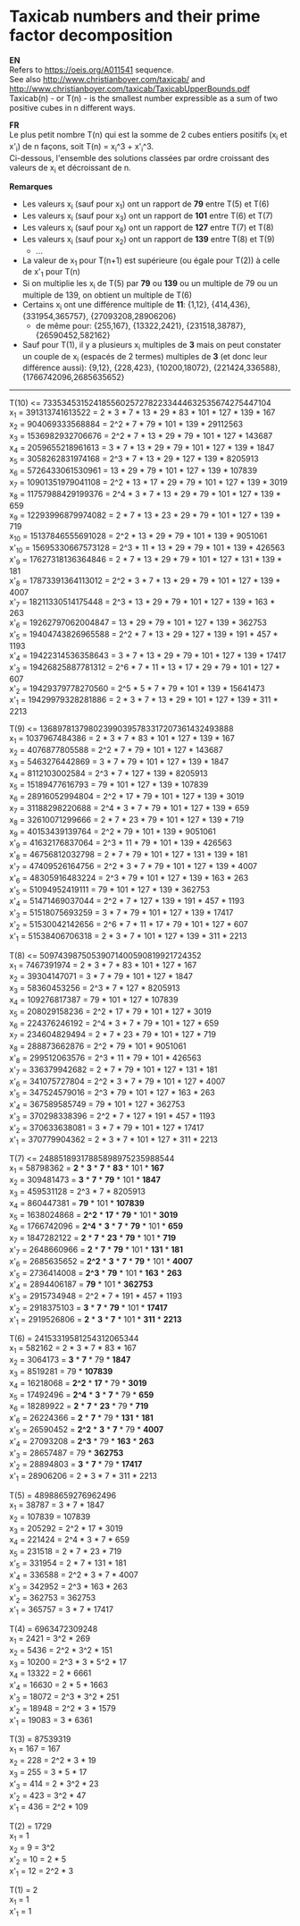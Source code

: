 # Taxicab numbers and their prime factor decomposition

**EN**\
Refers to https://oeis.org/A011541 sequence.\
See also http://www.christianboyer.com/taxicab/ and http://www.christianboyer.com/taxicab/TaxicabUpperBounds.pdf \
Taxicab(n) - or T(n) - is the smallest number expressible as a sum of two positive cubes in n different ways.

**FR**\
Le plus petit nombre T(n) qui est la somme de 2 cubes entiers positifs (x<sub>i</sub> et x'<sub>i</sub>) de n façons, soit T(n) = x<sub>i</sub>^3 + x'<sub>i</sub>^3.\
Ci-dessous, l'ensemble des solutions classées par ordre croissant des valeurs de x<sub>i</sub> et décroissant de n.

**Remarques**
- Les valeurs x<sub>i</sub> (sauf pour x<sub>1</sub>) ont un rapport de **79** entre T(5) et T(6)
- Les valeurs x<sub>i</sub> (sauf pour x<sub>3</sub>) ont un rapport de **101** entre T(6) et T(7)
- Les valeurs x<sub>i</sub> (sauf pour x<sub>8</sub>) ont un rapport de **127** entre T(7) et T(8)
- Les valeurs x<sub>i</sub> (sauf pour x<sub>2</sub>) ont un rapport de **139** entre T(8) et T(9)
  - ...
- La valeur de x<sub>1</sub> pour T(n+1) est supérieure (ou égale pour T(2)) à celle de x'<sub>1</sub> pour T(n)
- Si on multiplie les x<sub>i</sub> de T(5) par **79** ou **139** ou un multiple de 79 ou un multiple de 139, on obtient un multiple de T(6)
- Certains x<sub>i</sub> ont une différence multiple de **11**: {1,12}, {414,436}, {331954,365757}, {27093208,28906206}
  - de même pour: {255,167}, {13322,2421}, {231518,38787}, {26590452,582162}
- Sauf pour T(1), il y a plusieurs x<sub>i</sub> multiples de **3** mais on peut constater un couple de x<sub>i</sub> (espacés de 2 termes) multiples de **3** (et donc leur différence aussi): {9,12}, {228,423}, {10200,18072}, {221424,336588}, {1766742096,2685635652}

----

T(10) <= 7335345315241855602572782233444632535674275447104\
x<sub>1</sub> = 391313741613522 = 2 * 3 * 7 * 13 * 29 * 83 * 101 * 127 * 139 * 167\
x<sub>2</sub> = 904069333568884 = 2^2 * 7 * 79 * 101 * 139 * 29112563\
x<sub>3</sub> = 1536982932706676 = 2^2 * 7 * 13 * 29 * 79 * 101 * 127 * 143687\
x<sub>4</sub> = 2059655218961613 = 3 * 7 * 13 * 29 * 79 * 101 * 127 * 139 * 1847\
x<sub>5</sub> = 3058262831974168 = 2^3 * 7 * 13 * 29 * 127 * 139 * 8205913\
x<sub>6</sub> = 5726433061530961 = 13 * 29 * 79 * 101 * 127 * 139 * 107839\
x<sub>7</sub> = 10901351979041108 = 2^2 * 13 * 17 * 29 * 79 * 101 * 127 * 139 * 3019\
x<sub>8</sub> = 11757988429199376 = 2^4 * 3 * 7 * 13 * 29 * 79 * 101 * 127 * 139 * 659\
x<sub>9</sub> = 12293996879974082 = 2 * 7 * 13 * 23 * 29 * 79 * 101 * 127 * 139 * 719\
x<sub>10</sub> = 15137846555691028 = 2^2 * 13 * 29 * 79 * 101 * 139 * 9051061\
x'<sub>10</sub> = 15695330667573128 = 2^3 * 11 * 13 * 29 * 79 * 101 * 139 * 426563\
x'<sub>9</sub> = 17627318136364846 = 2 * 7 * 13 * 29 * 79 * 101 * 127 * 131 * 139 * 181\
x'<sub>8</sub> = 17873391364113012 = 2^2 * 3 * 7 * 13 * 29 * 79 * 101 * 127 * 139 * 4007\
x'<sub>7</sub> = 18211330514175448 = 2^3 * 13 * 29 * 79 * 101 * 127 * 139 * 163 * 263\
x'<sub>6</sub> = 19262797062004847 = 13 * 29 * 79 * 101 * 127 * 139 * 362753\
x'<sub>5</sub> = 19404743826965588 = 2^2 * 7 * 13 * 29 * 127 * 139 * 191 * 457 * 1193\
x'<sub>4</sub> = 19422314536358643 = 3 * 7 * 13 * 29 * 79 * 101 * 127 * 139 * 17417\
x'<sub>3</sub> = 19426825887781312 = 2^6 * 7 * 11 * 13 * 17 * 29 * 79 * 101 * 127 * 607\
x'<sub>2</sub> = 19429379778270560 = 2^5 * 5 * 7 * 79 * 101 * 139 * 15641473\
x'<sub>1</sub> = 19429979328281886 = 2 * 3 * 7 * 13 * 29 * 101 * 127 * 139 * 311 * 2213

T(9) <= 136897813798023990395783317207361432493888\
x<sub>1</sub> = 1037967484386 = 2 * 3 * 7 * 83 * 101 * 127 * 139 * 167\
x<sub>2</sub> = 4076877805588 = 2^2 * 7 * 79 * 101 * 127 * 143687\
x<sub>3</sub> = 5463276442869 = 3 * 7 * 79 * 101 * 127 * 139 * 1847\
x<sub>4</sub> = 8112103002584 = 2^3 * 7 * 127 * 139 * 8205913\
x<sub>5</sub> = 15189477616793 = 79 * 101 * 127 * 139 * 107839\
x<sub>6</sub> = 28916052994804 = 2^2 * 17 * 79 * 101 * 127 * 139 * 3019\
x<sub>7</sub> = 31188298220688 = 2^4 * 3 * 7 * 79 * 101 * 127 * 139 * 659\
x<sub>8</sub> = 32610071299666 = 2 * 7 * 23 * 79 * 101 * 127 * 139 * 719\
x<sub>9</sub> = 40153439139764 = 2^2 * 79 * 101 * 139 * 9051061\
x'<sub>9</sub> = 41632176837064 = 2^3 * 11 * 79 * 101 * 139 * 426563\
x'<sub>8</sub> = 46756812032798 = 2 * 7 * 79 * 101 * 127 * 131 * 139 * 181\
x'<sub>7</sub> = 47409526164756 = 2^2 * 3 * 7 * 79 * 101 * 127 * 139 * 4007\
x'<sub>6</sub> = 48305916483224 = 2^3 * 79 * 101 * 127 * 139 * 163 * 263\
x'<sub>5</sub> = 51094952419111 = 79 * 101 * 127 * 139 * 362753\
x'<sub>4</sub> = 51471469037044 = 2^2 * 7 * 127 * 139 * 191 * 457 * 1193\
x'<sub>3</sub> = 51518075693259 = 3 * 7 * 79 * 101 * 127 * 139 * 17417\
x'<sub>2</sub> = 51530042142656 = 2^6 * 7 * 11 * 17 * 79 * 101 * 127 * 607\
x'<sub>1</sub> = 51538406706318 = 2 * 3 * 7 * 101 * 127 * 139 * 311 * 2213

T(8) <= 50974398750539071400590819921724352\
x<sub>1</sub> = 7467391974 = 2 * 3 * 7 * 83 * 101 * 127 * 167\
x<sub>2</sub> = 39304147071 = 3 * 7 * 79 * 101 * 127 * 1847\
x<sub>3</sub> = 58360453256 = 2^3 * 7 * 127 * 8205913\
x<sub>4</sub> = 109276817387 = 79 * 101 * 127 * 107839\
x<sub>5</sub> = 208029158236 = 2^2 * 17 * 79 * 101 * 127 * 3019\
x<sub>6</sub> = 224376246192 = 2^4 * 3 * 7 * 79 * 101 * 127 * 659\
x<sub>7</sub> = 234604829494 = 2 * 7 * 23 * 79 * 101 * 127 * 719\
x<sub>8</sub> = 288873662876 = 2^2 * 79 * 101 * 9051061\
x'<sub>8</sub> = 299512063576 = 2^3 * 11 * 79 * 101 * 426563\
x'<sub>7</sub> = 336379942682 = 2 * 7 * 79 * 101 * 127 * 131 * 181\
x'<sub>6</sub> = 341075727804 = 2^2 * 3 * 7 * 79 * 101 * 127 * 4007\
x'<sub>5</sub> = 347524579016 = 2^3 * 79 * 101 * 127 * 163 * 263\
x'<sub>4</sub> = 367589585749 = 79 * 101 * 127 * 362753\
x'<sub>3</sub> = 370298338396 = 2^2 * 7 * 127 * 191 * 457 * 1193\
x'<sub>2</sub> = 370633638081 = 3 * 7 * 79 * 101 * 127 * 17417\
x'<sub>1</sub> = 370779904362 = 2 * 3 * 7 * 101 * 127 * 311 * 2213

T(7) <= 24885189317885898975235988544\
x<sub>1</sub> = 58798362 = **2** * **3** * **7** * **83** * 101 * **167**\
x<sub>2</sub> = 309481473 = **3** * **7** * **79** * 101 * **1847**\
x<sub>3</sub> = 459531128 = 2^3 * 7 * 8205913\
x<sub>4</sub> = 860447381 = **79** * 101 * **107839**\
x<sub>5</sub> = 1638024868 = **2^2** * **17** * **79** * 101 * **3019**\
x<sub>6</sub> = 1766742096 = **2^4** * **3** * **7** * **79** * 101 * **659**\
x<sub>7</sub> = 1847282122 = **2** * **7** * **23** * **79** * 101 * **719**\
x'<sub>7</sub> = 2648660966 = **2** * **7** * **79** * 101 * **131** * **181**\
x'<sub>6</sub> = 2685635652 = **2^2** * **3** * **7** * **79** * 101 * **4007**\
x'<sub>5</sub> = 2736414008 = **2^3** * **79** * 101 * **163** * **263**\
x'<sub>4</sub> = 2894406187 = **79** * 101 * **362753**\
x'<sub>3</sub> = 2915734948 = 2^2 * 7 * 191 * 457 * 1193\
x'<sub>2</sub> = 2918375103 = **3** * **7** * **79** * 101 * **17417**\
x'<sub>1</sub> = 2919526806 = **2** * **3** * **7** * 101 * **311** * **2213**

T(6) = 24153319581254312065344\
x<sub>1</sub> = 582162 = 2 * 3 * 7 * 83 * 167\
x<sub>2</sub> = 3064173 = **3** * **7** * 79 * **1847**\
x<sub>3</sub> = 8519281 = 79 * **107839**\
x<sub>4</sub> = 16218068 = **2^2** * **17** * 79 * **3019**\
x<sub>5</sub> = 17492496 = **2^4** * **3** * **7** * 79 * **659**\
x<sub>6</sub> = 18289922 = **2** * **7** * **23** * 79 * **719**\
x'<sub>6</sub> = 26224366 = **2** * **7** * 79 * **131** * **181**\
x'<sub>5</sub> = 26590452 = **2^2** * **3** * **7** * 79 * **4007**\
x'<sub>4</sub> = 27093208 = **2^3** * 79 * **163** * **263**\
x'<sub>3</sub> = 28657487 = 79 * **362753**\
x'<sub>2</sub> = 28894803 = **3** * **7** * 79 * **17417**\
x'<sub>1</sub> = 28906206 = 2 * 3 * 7 * 311 * 2213

T(5) = 48988659276962496\
x<sub>1</sub> = 38787 = 3 * 7 * 1847\
x<sub>2</sub> = 107839 = 107839\
x<sub>3</sub> = 205292 = 2^2 * 17 * 3019\
x<sub>4</sub> = 221424 = 2^4 * 3 * 7 * 659\
x<sub>5</sub> = 231518 = 2 * 7 * 23 * 719\
x'<sub>5</sub> = 331954 = 2 * 7 * 131 * 181\
x'<sub>4</sub> = 336588 = 2^2 * 3 * 7 * 4007\
x'<sub>3</sub> = 342952 = 2^3 * 163 * 263\
x'<sub>2</sub> = 362753 = 362753\
x'<sub>1</sub> = 365757 = 3 * 7 * 17417

T(4) = 6963472309248\
x<sub>1</sub> = 2421 = 3^2 * 269\
x<sub>2</sub> = 5436 = 2^2 * 3^2 * 151\
x<sub>3</sub> = 10200 = 2^3 * 3 * 5^2 * 17\
x<sub>4</sub> = 13322 = 2 * 6661\
x'<sub>4</sub> = 16630 = 2 * 5 * 1663\
x'<sub>3</sub> = 18072 = 2^3 * 3^2 * 251\
x'<sub>2</sub> = 18948 = 2^2 * 3 * 1579\
x'<sub>1</sub> = 19083 = 3 * 6361

T(3) = 87539319\
x<sub>1</sub> = 167 = 167\
x<sub>2</sub> = 228 = 2^2 * 3 * 19\
x<sub>3</sub> = 255 = 3 * 5 * 17\
x'<sub>3</sub> = 414 = 2 * 3^2 * 23\
x'<sub>2</sub> = 423 = 3^2 * 47\
x'<sub>1</sub> = 436 = 2^2 * 109

T(2) = 1729\
x<sub>1</sub> = 1\
x<sub>2</sub> = 9 = 3^2\
x'<sub>2</sub> = 10 = 2 * 5\
x'<sub>1</sub> = 12 = 2^2 * 3

T(1) = 2\
x<sub>1</sub> = 1\
x'<sub>1</sub> = 1
